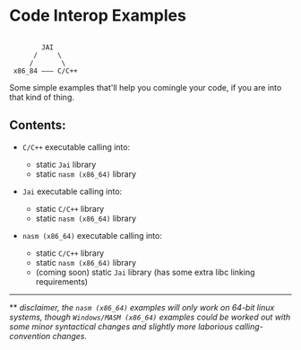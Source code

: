 # Code Interop Examples
```

        JAI 
      /     \ 
     /       \
 x86_84 ——— C/C++

```

Some simple examples that'll help you comingle your code, if you are into that kind of thing.

## Contents:
* `C/C++` executable calling into:
  * static `Jai` library
  * static `nasm (x86_64)` library

* `Jai` executable calling into:
  * static `C/C++` library
  * static `nasm (x86_64)` library

* `nasm (x86_64)` executable calling into:
  * static `C/C++` library
  * static `nasm (x86_64)` library
  * (coming soon) static `Jai` library (has some extra libc linking requirements)

---
** _disclaimer, the `nasm (x86_64)` examples will only work on 64-bit linux systems, though `Windows/MASM (x86_64)`
examples could be worked out with some minor syntactical changes and slightly more laborious
calling-convention changes._
